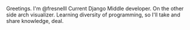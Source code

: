Greetings. I'm @fresnelll
Current Django Middle developer. On the other side arch visualizer. 
Learning diversity of programming, so I'll take and share knowledge, deal. 
